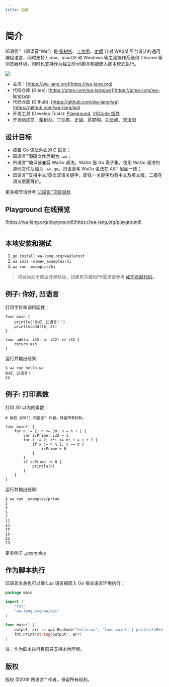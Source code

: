 ```yaml
---
title: 指南
---
```


# 简介

凹语言™（凹读音“Wa”）是 [柴树杉](https://github.com/chai2010)、[丁尔男](https://github.com/3dgen)、[史斌](https://github.com/benshi001) 针对 WASM 平台设计的通用编程语言，同时支持 Linux、macOS 和 Windows 等主流操作系统和 Chrome 等浏览器环境，同时也支持作为独立Shell脚本和被嵌入脚本模式执行。

![](/logo-shadow.svg)

- 主页：[https://wa-lang.org](https://wa-lang.org)
- 代码仓库 (Gitee):  [https://gitee.com/wa-lang/wa](https://gitee.com/wa-lang/wa)
- 代码仓库 (Github): [https://github.com/wa-lang/wa](https://github.com/wa-lang/wa)
- 开发工具 (Develop Tools): [Playground](https://wa-lang.org/playground), [VSCode 插件](https://marketplace.visualstudio.com/items?itemName=xxxDeveloper.vscode-wa)
- 开发组成员：[柴树杉](https://github.com/chai2010)、[丁尔男](https://github.com/3dgen)、[史斌](https://github.com/benshi001)、[扈梦明](https://github.com/ohxxx)、[刘云峰](https://github.com/leaftree)、[宋汝阳](https://github.com/ShiinaOrez)

## 设计目标

- 披着 Go 语法外衣的 C 语言；
- 凹语言™源码文件后缀为 `.wa`；
- 凹语言™编译器兼容 WaGo 语法。WaGo 是 Go 真子集。使用 WaGo 语法的源码文件后缀为 `.wa.go`。凹语法与 WaGo 语法在 AST 层面一致；
- 凹语言™支持中文/英文双语关键字，即任一关键字均有中文及英文版，二者在语法层面等价。

更多细节请参考 [凹语言™项目目标](goals.md)

## Playground 在线预览

[https://wa-lang.org/playground](https://wa-lang.org/playground)

![[![](https://wa-lang.org/smalltalk/st0011-01.png)](https://wa-lang.org/playground)](/playground.gif)

## 本地安装和测试

1. `go install wa-lang.org/wa@latest`
2. `wa init -name=_examples/hi`
3. `wa run _examples/hi`

> 项目尚处于原型开源阶段，如果有共建和PR需求请参考 [如何贡献代码](/community/contribute)。

## 例子: 你好, 凹语言

打印字符和调用函数：

```wa
func main {
	println("你好，凹语言！")
	println(add(40, 2))
}

func add(a: i32, b: i32) => i32 {
	return a+b
}
```

运行并输出结果:

```
$ wa run hello.wa 
你好，凹语言！
42
```

## 例子: 打印素数

打印 30 以内的素数：

```wa
# 版权 @2021 凹语言™ 作者。保留所有权利。

func main() {
	for n := 2; n <= 30; n = n + 1 {
		var isPrime: i32 = 1
		for i := 2; i*i <= n; i = i + 1 {
			if x := n % i; x == 0 {
				isPrime = 0
			}
		}
		if isPrime != 0 {
			println(n)
		}
	}
}
```

运行并输出结果:

```
$ wa run _examples/prime
2
3
5
7
11
13
17
19
23
29
```

更多例子 [_examples](https://gitee.com/wa-lang/wa/tree/master/_examples)


## 作为脚本执行

凹语言本身也可以像 Lua 语言被嵌入 Go 宿主语言环境执行：

```go
package main

import (
	"fmt"
	"wa-lang.org/wa/api"
)

func main() {
	output, err := api.RunCode("hello.wa", "func main() { println(40+2) }")
	fmt.Print(string(output), err)
}
```

注：作为脚本执行目前只支持本地环境。

## 版权

版权 @2019 凹语言™ 作者。保留所有权利。
